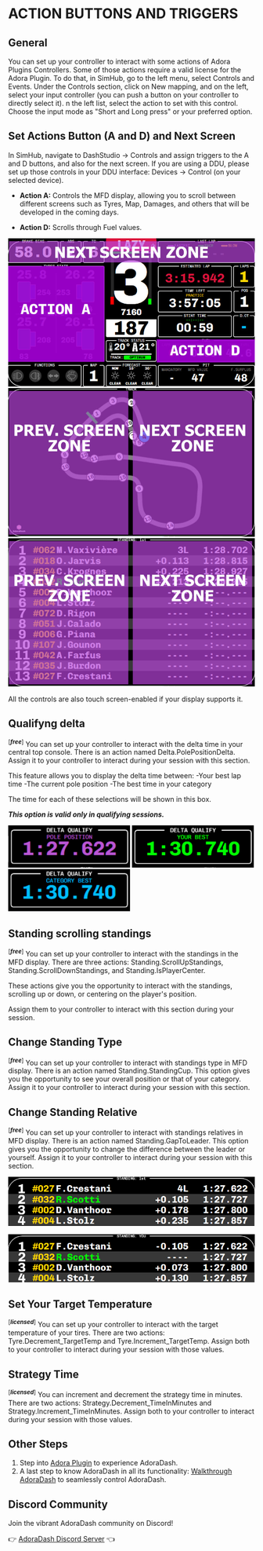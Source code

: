 # ACTION BUTTONS AND TRIGGERS

## General
You can set up your controller to interact with some actions of Adora Plugins Controllers. 
Some of those actions require a valid license for the Adora Plugin. 
To do that, in SimHub, go to the left menu, select Controls and Events. 
Under the Controls section, click on New mapping, and on the left, select your input controller (you can push a button on your controller to directly select it).
n the left list, select the action to set with this control. Choose the input mode as "Short and Long press" or your preferred option.

## Set Actions Button (A and D) and Next Screen
In SimHub, navigate to DashStudio -> Controls and assign triggers to the A and D buttons, and also for the next screen.
If you are using a DDU, please set up those controls in your DDU interface: Devices -> Control (on your selected device).

- **Action A:** Controls the MFD display, allowing you to scroll between different screens such as Tyres, Map, Damages, and others that will be developed in the coming days.

- **Action D:** Scrolls through Fuel values.

![Maim](/src/images/docs/triggers/action_ad.jpg)
![Track](/src/images/docs/triggers/track_pn.jpg)
![Standing](/src/images/docs/triggers/standing_pn.jpg)

All the controls are also touch screen-enabled if your display supports it.

## Qualifyng delta 
<sup>[___free___]</sup>
You can set up your controller to interact with the delta time in your central top console.
There is an action named Delta.PolePositionDelta.
Assign it to your controller to interact during your session with this section.

This feature allows you to display the delta time between:
-Your best lap time
-The current pole position
-The best time in your category

The time for each of these selections will be shown in this box.

***This option is valid only in qualifying sessions.***

![Pole](/src/images/docs/triggers/pole.jpg) ![Your Best](/src/images/docs/triggers/yourbest.jpg) ![Category](/src/images/docs/triggers/category.jpg)

## Standing scrolling standings 
<sup>[___free___]</sup>
You can set up your controller to interact with the standings in the MFD display.
There are three actions: Standing.ScrollUpStandings, Standing.ScrollDownStandings, and Standing.IsPlayerCenter.

These actions give you the opportunity to interact with the standings, scrolling up or down, or centering on the player's position. 

Assign them to your controller to interact with this section during your session.

## Change Standing Type
<sup>[___free___]</sup>
You can set up your controller to interact with standings type in MFD display.
There is an action named Standing.StandingCup.
This option gives you the opportunity to see your overall position or that of your category.
Assign it to your controller to interact during your session with this section.

## Change Standing Relative
<sup>[___free___]</sup>
You can set up your controller to interact with standings relatives in MFD display.
There is an action named Standing.GapToLeader.
This option gives you the opportunity to change the difference between the leader or yourself.
Assign it to your controller to interact during your session with this section.

![Leader](/src/images/docs/triggers/leader.jpg) 

![You](/src/images/docs/triggers/you.jpg)

## Set Your Target Temperature
<sup>[___licensed___]</sup>
You can set up your controller to interact with the target temperature of your tires. There are two actions: Tyre.Decrement_TargetTemp and Tyre.Increment_TargetTemp. Assign both to your controller to interact during your session with those values.

## Strategy Time
<sup>[___licensed___]</sup>
You can increment and decrement the strategy time in minutes. There are two actions: Strategy.Decrement_TimeInMinutes and Strategy.Increment_TimeInMinutes. Assign both to your controller to interact during your session with those values.

## Other Steps
1. Step into [Adora Plugin](plugin.md) to experience AdoraDash.
2. A last step to know AdoraDash in all its functionality: [Walkthrough AdoraDash](walkthrough.md) to seamlessly control AdoraDash.

## Discord Community
Join the vibrant AdoraDash community on Discord!

👉 [AdoraDash Discord Server](https://discord.gg/2yNzuRc62S) 👈

